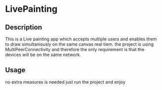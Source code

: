 # LivePainting
## Description
This is a Live painting app which accepts multiple users and enables them to draw simultaniously on the same canvas real tiem. the project is using MultiPeerConnectivity and therefore the only requirement is that the devices will be on the same network.
## Usage
no extra measures is needed just run the project and enjoy
